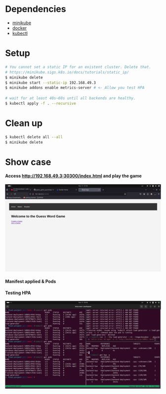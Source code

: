 # Dependencies

- [minikube](https://minikube.sigs.k8s.io/docs/start/?arch=%2Flinux%2Fx86-64%2Fstable%2Fbinary+download#Ingress)
- [docker](https://docs.docker.com/engine/install/ubuntu/)
- [kubectl](https://kubernetes.io/docs/tasks/tools/install-kubectl-linux/)

# Setup

```sh
# You cannot set a static IP for an existent cluster. Delete that.
# https://minikube.sigs.k8s.io/docs/tutorials/static_ip/
$ minikube delete
$ minikube start --static-ip 192.168.49.3
$ minikube addons enable metrics-server # <- Allow you test HPA

# wait for at least 40s~60s until all backends are healthy.
$ kubectl apply -f . --recursive
```

# Clean up
```sh
$ kubectl delete all --all
$ minikube delete
```

# Show case

#### Access http://192.168.49.3:30300/index.html and play the game
![WEBPAGE](assets/webpage.png)

#### Manifest applied & Pods



#### Testing HPA
![HPA-TESTING](assets/hpa-testing.png)

